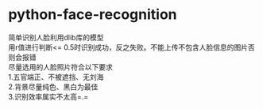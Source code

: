 # python-face-recognition
简单识别人脸利用dlib库的模型  
用r值进行判断<= 0.5时识别成功，反之失败。不能上传不包含人脸信息的图片否则会报错  
尽量选用的人脸照片符合以下要求  
1.五官端正、不被遮挡、无刘海   
2.背景尽量纯色、黑白为最佳   
3.识别效率属实不太高=.=    
